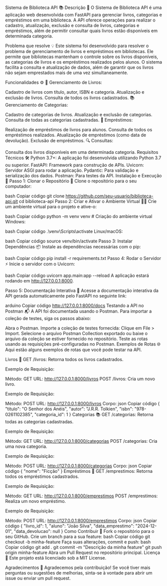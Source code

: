 Sistema de Biblioteca API 📚
Descrição 📝
O Sistema de Biblioteca API é uma aplicação web desenvolvida com FastAPI para gerenciar livros, categorias e empréstimos em uma biblioteca. A API oferece operações para realizar o cadastro, atualização, exclusão e consulta de livros, categorias e empréstimos, além de permitir consultar quais livros estão disponíveis em determinada categoria.

Problema que resolve 💡
Este sistema foi desenvolvido para resolver o problema de gerenciamento de livros e empréstimos em bibliotecas. Ele permite que bibliotecas mantenham o controle sobre os livros disponíveis, as categorias de livros e os empréstimos realizados pelos alunos. O sistema facilita a consulta e atualização de dados, além de garantir que os livros não sejam emprestados mais de uma vez simultaneamente.

Funcionalidades ⚙️
📖 Gerenciamento de Livros:

Cadastro de livros com título, autor, ISBN e categoria.
Atualização e exclusão de livros.
Consulta de todos os livros cadastrados.
📚 Gerenciamento de Categorias:

Cadastro de categorias de livros.
Atualização e exclusão de categorias.
Consulta de todas as categorias cadastradas.
🔑 Empréstimos:

Realização de empréstimos de livros para alunos.
Consulta de todos os empréstimos realizados.
Atualização de empréstimos (como data de devolução).
Exclusão de empréstimos.
🔍 Consultas:

Consulta dos livros disponíveis em uma determinada categoria.
Requisitos Técnicos 🛠️
Python 3.7+: A aplicação foi desenvolvida utilizando Python 3.7 ou superior.
FastAPI: Framework para construção de APIs.
Uvicorn: Servidor ASGI para rodar a aplicação.
Pydantic: Para validação e serialização dos dados.
Postman: Para testes da API.
Instalação e Execução 🚀
Passo 1: Clonar o Repositório 🔄
Clone o repositório para o seu computador:

bash
Copiar código
git clone https://github.com/seu-usuario/biblioteca-api.git
cd biblioteca-api
Passo 2: Criar e Ativar o Ambiente Virtual 🧑‍💻
Crie um ambiente virtual para o projeto e ative-o:

bash
Copiar código
python -m venv venv  # Criação do ambiente virtual
Windows:

bash
Copiar código
.\venv\Scripts\activate
Linux/macOS:

bash
Copiar código
source venv/bin/activate
Passo 3: Instalar Dependências 📦
Instale as dependências necessárias com o pip:

bash
Copiar código
pip install -r requirements.txt
Passo 4: Rodar o Servidor ⚡
Inicie o servidor com o Uvicorn:

bash
Copiar código
uvicorn app.main:app --reload
A aplicação estará rodando em http://127.0.0.1:8000.

Passo 5: Documentação Interativa 📑
Acesse a documentação interativa da API gerada automaticamente pelo FastAPI no seguinte link:

arduino
Copiar código
http://127.0.0.1:8000/docs
Testando a API no Postman 📬
A API foi documentada usando o Postman. Para importar a coleção de testes, siga os passos abaixo:

Abra o Postman.
Importe a coleção de testes fornecida:
Clique em File > Import.
Selecione o arquivo Postman Collection exportado ou baixe o arquivo da coleção se estiver fornecido no repositório.
Teste as rotas usando as requisições pré-configuradas no Postman.
Exemplos de Rotas 🌐
Aqui estão alguns exemplos de rotas que você pode testar na API.

Livros 📖
GET /livros: Retorna todos os livros cadastrados.

Exemplo de Requisição:

Método: GET
URL: http://127.0.0.1:8000/livros
POST /livros: Cria um novo livro.

Exemplo de Requisição:

Método: POST
URL: http://127.0.0.1:8000/livros
Corpo:
json
Copiar código
{
    "titulo": "O Senhor dos Anéis",
    "autor": "J.R.R. Tolkien",
    "isbn": "978-0261102385",
    "categoria_id": 1
}
Categorias 📚
GET /categorias: Retorna todas as categorias cadastradas.

Exemplo de Requisição:

Método: GET
URL: http://127.0.0.1:8000/categorias
POST /categorias: Cria uma nova categoria.

Exemplo de Requisição:

Método: POST
URL: http://127.0.0.1:8000/categorias
Corpo:
json
Copiar código
{
    "nome": "Ficção"
}
Empréstimos 🔑
GET /emprestimos: Retorna todos os empréstimos cadastrados.

Exemplo de Requisição:

Método: GET
URL: http://127.0.0.1:8000/emprestimos
POST /emprestimos: Realiza um novo empréstimo.

Exemplo de Requisição:

Método: POST
URL: http://127.0.0.1:8000/emprestimos
Corpo:
json
Copiar código
{
    "livro_id": 1,
    "aluno": "João Silva",
    "data_emprestimo": "2024-12-01",
    "data_devolucao": null
}
Como Contribuir 🤝
Fork o repositório para o seu GitHub.
Crie um branch para a sua feature:
bash
Copiar código
git checkout -b minha-feature
Faça suas alterações, commit e push:
bash
Copiar código
git add .
git commit -m "Descrição da minha feature"
git push origin minha-feature
Abra um Pull Request no repositório principal.
Licença 📄
Este projeto está licenciado sob a MIT License.

Agradecimentos 🙏
Agradecemos pela contribuição! Se você tiver mais perguntas ou sugestões de melhorias, sinta-se à vontade para abrir um issue ou enviar um pull request.